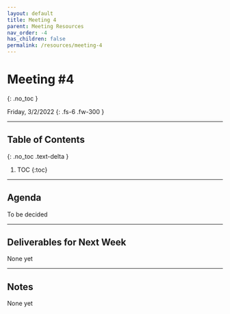 ```yaml
---
layout: default
title: Meeting 4
parent: Meeting Resources
nav_order: -4
has_children: false
permalink: /resources/meeting-4
---
```


# Meeting #4
{: .no_toc }

Friday, 3/2/2022
{: .fs-6 .fw-300 }

---

## Table of Contents
{: .no_toc .text-delta }

1. TOC
{:toc}

---

## Agenda
To be decided

---

## Deliverables for Next Week
None yet

---

## Notes
None yet
